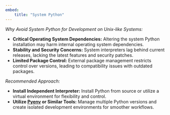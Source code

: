 ```yaml
---
embed:
    title: "System Python"
---
```


*Why Avoid System Python for Development on Unix-like Systems:*

- **Critical Operating System Dependencies:** Altering the system Python installation may harm internal operating system dependencies.
- **Stability and Security Concerns:** System interpreters lag behind current releases, lacking the latest features and security patches.
- **Limited Package Control:** External package management restricts control over versions, leading to compatibility issues with outdated packages.

*Recommended Approach:*

- **Install Independent Interpreter:** Install Python from source or utilize a virtual environment for flexibility and control.
- **Utilize [Pyenv](https://github.com/pyenv/pyenv) or Similar Tools:** Manage multiple Python versions and create isolated development environments for smoother workflows.
